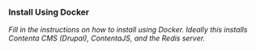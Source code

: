 ### Install Using Docker

_Fill in the instructions on how to install using Docker. Ideally this installs
Contenta CMS (Drupal), ContentaJS, and the Redis server._
